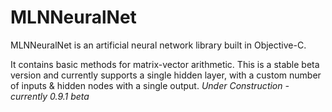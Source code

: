 # MLNNeuralNet
MLNNeuralNet is an artificial neural network library built in Objective-C. 

It contains basic methods for matrix-vector arithmetic. This is a stable beta version and currently supports a single hidden layer, with a custom number of inputs & hidden nodes with a single output.
*Under Construction - currently 0.9.1 beta*

